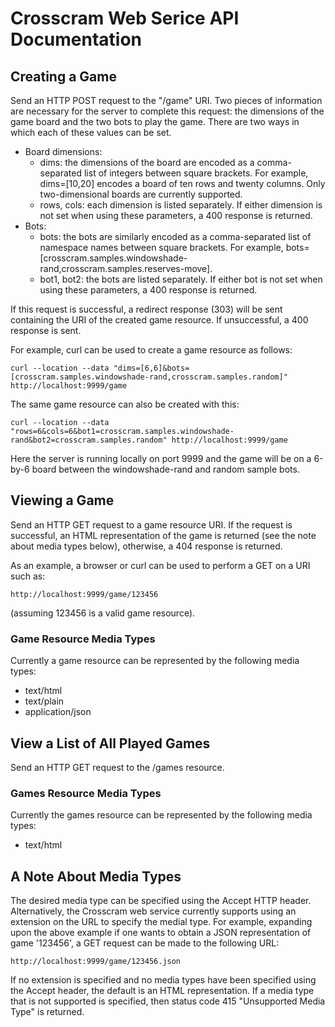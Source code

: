# Crosscram Web Serice API Documentation

## Creating a Game

Send an HTTP POST request to the "/game" URI.  Two pieces of information are necessary for the server to complete this request: the dimensions of the game board and the two bots to play the game.  There are two ways in which each of these values can be set.

* Board dimensions:
    * dims: the dimensions of the board are encoded as a comma-separated list of integers between square brackets. For example, dims=[10,20] encodes a board of ten rows and twenty columns. Only two-dimensional boards are currently supported.
    * rows, cols: each dimension is listed separately. If either dimension is not set when using these parameters, a 400 response is returned.
* Bots:
    * bots: the bots are similarly encoded as a comma-separated list of namespace names between square brackets.  For example, bots=[crosscram.samples.windowshade-rand,crosscram.samples.reserves-move].
    * bot1, bot2: the bots are listed separately. If either bot is not set when using these parameters, a 400 response is returned.

If this request is successful, a redirect response (303) will be sent containing the URI of the created game resource.  If unsuccessful, a 400 response is sent.

For example, curl can be used to create a game resource as follows:

    curl --location --data "dims=[6,6]&bots=[crosscram.samples.windowshade-rand,crosscram.samples.random]" http://localhost:9999/game
    
The same game resource can also be created with this:

    curl --location --data "rows=6&cols=6&bot1=crosscram.samples.windowshade-rand&bot2=crosscram.samples.random" http://localhost:9999/game
    
Here the server is running locally on port 9999 and the game will be on a 6-by-6 board between the windowshade-rand and random sample bots.

## Viewing a Game

Send an HTTP GET request to a game resource URI.  If the request is successful, an HTML representation of the game is returned (see the note about media types below), otherwise, a 404 response is returned.

As an example, a browser or curl can be used to perform a GET on a URI such as:

    http://localhost:9999/game/123456

(assuming 123456 is a valid game resource).

### Game Resource Media Types

Currently a game resource can be represented by the following media types:

* text/html
* text/plain
* application/json

## View a List of All Played Games

Send an HTTP GET request to the /games resource.

### Games Resource Media Types

Currently the games resource can be represented by the following media types:

* text/html

## A Note About Media Types

The desired media type can be specified using the Accept HTTP header.  Alternatively, the Crosscram web service currently supports using an extension on the URL to specify the medial type.  For example, expanding upon the above example if one wants to obtain a JSON representation of game '123456', a GET request can be made to the following URL:

    http://localhost:9999/game/123456.json
	
If no extension is specified and no media types have been specified using the Accept header, the default is an HTML representation.  If a media type that is not supported is specified, then status code 415 "Unsupported Media Type" is returned.
